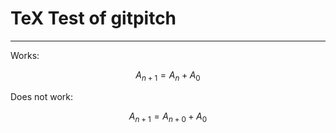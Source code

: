 # TeX Test of gitpitch

---

Works:

$$ A_{n+1} = A_n + A_0 $$

Does not work:

$$ A_{n+1} = A_{n+0} + A_0 $$



